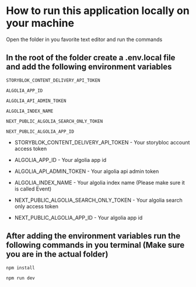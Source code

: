 # How to run this application locally on your machine

Open the folder in you favorite text editor and run the commands

## In the root of the folder create a .env.local file and add the following environment variables

```
STORYBLOK_CONTENT_DELIVERY_API_TOKEN

ALGOLIA_APP_ID

ALGOLIA_API_ADMIN_TOKEN

ALGOLIA_INDEX_NAME

NEXT_PUBLIC_ALGOLIA_SEARCH_ONLY_TOKEN

NEXT_PUBLIC_ALGOLIA_APP_ID

```

- STORYBLOK_CONTENT_DELIVERY_API_TOKEN - Your storybloc account access token

- ALGOLIA_APP_ID - Your algolia app id

- ALGOLIA_API_ADMIN_TOKEN - Your algolia api admin token

- ALGOLIA_INDEX_NAME - Your algolia index name (Please make sure it is called Event)

- NEXT_PUBLIC_ALGOLIA_SEARCH_ONLY_TOKEN - Your algolia search only access token

- NEXT_PUBLIC_ALGOLIA_APP_ID - Your algolia app id

## After adding the environment variables run the following commands in you terminal (Make sure you are in the actual folder)

```
npm install

npm run dev

```
